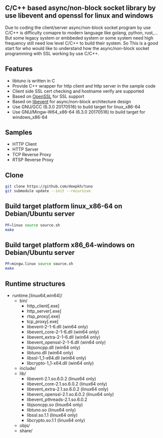 ## C/C++ based async/non-block socket library by use libevent and openssl for linux and windows

Due to coding the client/server async/non-block socket program by use C/C++ is difficulty comapre to modern language like golang, python, rust,... But some legacy system or embbeded system or some system need high frequency still need low level C/C++ to build their system. So This is a good start for who would like to understand how the async/non-block socket programming with SSL working by use C/C++.


## Features

* libtuno is written in C 
* Provide C++ wrapper for http client and http server in the sample code
* Client side SSL cert checking and hostname verify are supported
* Based on [OpenSSL](https://www.openssl.org/) for SSL support  
* Based on [libevent](https://libevent.org/) for async/non-block architecture design 
* Use GNU/GCC (6.3.0 20170516) to build target for linux_x86-64 
* Use GNU/Mingw-W64_x86-64 (6.3.0 20170516) to build target for windows_x86-64

## Samples 

* HTTP Client
* HTTP Server
* TCP Reverse Proxy
* RTSP Reverse Proxy 

## Clone

```bash
git clone https://github.com/deepkh/tuno
git submodule update --init --recursive
```

## Build target platform linux_x86-64 on Debian/Ubuntu server

```bash
PF=linux source source.sh
make
```

## Build target platform x86_64-windows on Debian/Ubuntu server

```bash
PF=mingw.linux source source.sh
make
```

## Runtime structures

* runtime.[linux64,win64]/
  * bin/
    * http_client[.exe]
    * http_server[.exe]
    * rtsp_proxy[.exe]
    * tcp_proxy[.exe]
    * libevent-2-1-6.dll (win64 only)
    * libevent_core-2-1-6.dll (win64 only)
    * libevent_extra-2-1-6.dll (win64 only)
    * libevent_openssl-2-1-6.dll (win64 only)
    * libjsoncpp.dll (win64 only)
    * libtuno.dll (win64 only)
    * libssl-1_1-x64.dll (win64 only)
    * libcrypto-1_1-x64.dll (win64 only)
  * include/
  * lib/
    * libevent-2.1.so.6.0.2 (linux64 only)
    * libevent_core-2.1.so.6.0.2 (linux64 only)
    * libevent_extra-2.1.so.6.0.2 (linux64 only)
    * libevent_openssl-2.1.so.6.0.2 (linux64 only)
    * libevent_pthreads-2.1.so.6.0.2
    * libjsoncpp.so (linux64 only)
    * libtuno.so (linux64 only)
    * libssl.so.1.1 (linux64 only)
    * libcrypto.so.1.1 (linux64 only)
  * objs/
  * share/
